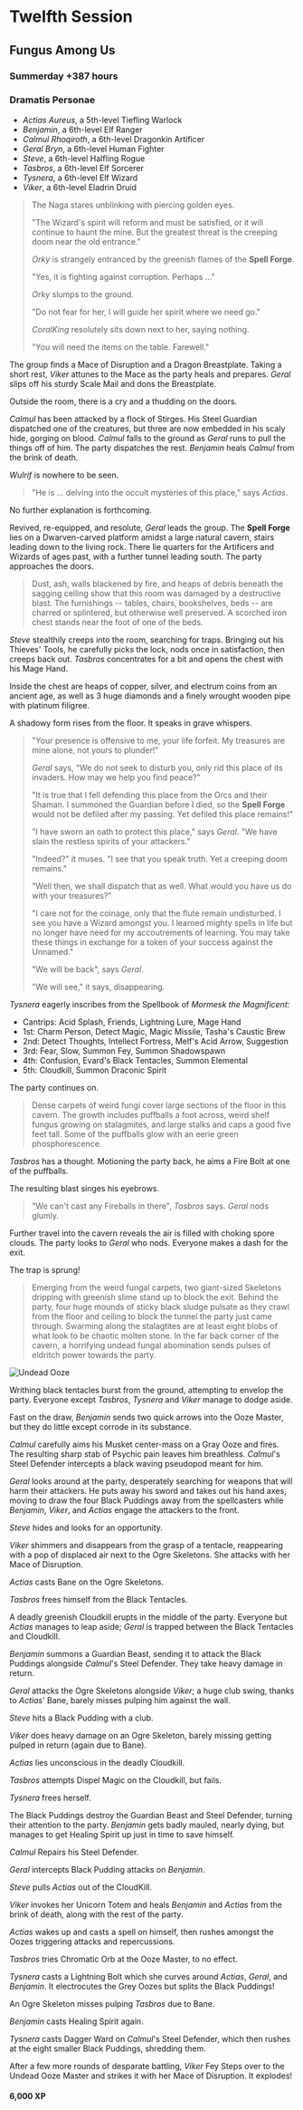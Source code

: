 # Twelfth Session

## Fungus Among Us

### Summerday +387 hours

### Dramatis Personae

- *Actias Aureus*, a 5th-level Tiefling Warlock
- *Benjamin*, a 6th-level Elf Ranger
- *Calmul Rhoqiroth*, a 6th-level Dragonkin Artificer
- *Geral Bryn*, a 6th-level Human Fighter
- *Steve*, a 6th-level Halfling Rogue
- *Tasbros*, a 6th-level Elf Sorcerer
- *Tysnera*, a 6th-level Elf Wizard
- *Viker*, a 6th-level Eladrin Druid

> The Naga stares unblinking with piercing golden eyes.
>
> "The Wizard's spirit will reform and must be satisfied, or it will continue to haunt the mine.
> But the greatest threat is the creeping doom near the old entrance."
>
> *Orky* is strangely entranced by the greenish flames of the **Spell Forge**.
>
> "Yes, it is fighting against corruption. Perhaps ..."
>
> *Orky* slumps to the ground.
>
> "Do not fear for her, I will guide her spirit where we need go."
>
> *CoralKing* resolutely sits down next to her, saying nothing.
>
> "You will need the items on the table. Farewell."

The group finds a Mace of Disruption and a Dragon Breastplate. Taking a short rest, *Viker* attunes to the Mace as the
party heals and prepares. *Geral* slips off his sturdy Scale Mail and dons the Breastplate.

Outside the room, there is a cry and a thudding on the doors.

*Calmul* has been attacked by a flock of Stirges. His Steel Guardian dispatched one of the creatures, but three are now embedded
in his scaly hide, gorging on blood. *Calmul* falls to the ground as *Geral* runs to pull the things off of him. The party
dispatches the rest. *Benjamin* heals *Calmul* from the brink of death.

*Wulrif* is nowhere to be seen.

> "He is ... delving into the occult mysteries of this place," says *Actias*.

No further explanation is forthcoming.

Revived, re-equipped, and resolute, *Geral* leads the group. The **Spell Forge** lies on a Dwarven-carved platform amidst a large natural cavern,
stairs leading down to the living rock. There lie quarters for the Artificers and Wizards of ages past, with a further tunnel leading south. The party approaches the doors.

> Dust, ash, walls blackened by fire, and heaps of debris beneath the sagging ceiling show that this room was damaged by a destructive blast.
> The furnishings -- tables, chairs, bookshelves, beds -- are charred or splintered, but otherwise well preserved.
> A scorched iron chest stands near the foot of one of the beds.

*Steve* stealthily creeps into the room, searching for traps. Bringing out his Thieves' Tools, he carefully picks the lock, nods once in satisfaction, then creeps back out.
*Tasbros* concentrates for a bit and opens the chest with his Mage Hand.

Inside the chest are heaps of copper, silver, and electrum coins from an ancient age, as well as 3 huge diamonds and a finely wrought wooden pipe with platinum filigree.

A shadowy form rises from the floor. It speaks in grave whispers.

> "Your presence is offensive to me, your life forfeit. My treasures are mine alone, not yours to plunder!"
>
> *Geral* says, "We do not seek to disturb you, only rid this place of its invaders. How may we help you find peace?"
>
> "It is true that I fell defending this place from the Orcs and their Shaman. I summoned the Guardian before I died,
> so the **Spell Forge** would not be defiled after my passing. Yet defiled this place remains!"
>
> "I have sworn an oath to protect this place," says *Geral*. "We have slain the restless spirits of your attackers."
>
> "Indeed?" it muses. "I see that you speak truth. Yet a creeping doom remains."
>
> "Well then, we shall dispatch that as well. What would you have us do with your treasures?"
>
> "I care not for the coinage, only that the flute remain undisturbed. I see you have a Wizard amongst you. 
> I learned mighty spells in life but no longer have need for my accoutrements of learning.
> You may take these things in exchange for a token of your success against the Unnamed."
>
> "We will be back", says *Geral*.
>
> "We will see," it says, disappearing.

*Tysnera* eagerly inscribes from the Spellbook of *Mormesk the Magnificent*:

- Cantrips: Acid Splash, Friends, Lightning Lure, Mage Hand
- 1st: Charm Person, Detect Magic, Magic Missile, Tasha's Caustic Brew
- 2nd: Detect Thoughts, Intellect Fortress, Melf's Acid Arrow, Suggestion
- 3rd: Fear, Slow, Summon Fey, Summon Shadowspawn
- 4th: Confusion, Evard's Black Tentacles, Summon Elemental
- 5th: Cloudkill, Summon Draconic Spirit

The party continues on.

> Dense carpets of weird fungi cover large sections of the floor in this cavern. The growth includes puffballs a foot across, weird shelf fungus growing on stalagmites,
> and large stalks and caps a good five feet tall. Some of the puffballs glow with an eerie green phosphorescence.

*Tasbros* has a thought. Motioning the party back, he aims a Fire Bolt at one of the puffballs.

The resulting blast singes his eyebrows.

> "We can't cast any Fireballs in there", *Tasbros* says. *Geral* nods glumly.

Further travel into the cavern reveals the air is filled with choking spore clouds. The party looks to *Geral* who nods. Everyone makes a dash for the exit.

The trap is sprung!

> Emerging from the weird fungal carpets, two giant-sized Skeletons dripping with greenish slime stand up to block the exit.
> Behind the party, four huge mounds of sticky black sludge pulsate as they crawl from the floor and ceiling to block the tunnel the party just came through.
> Swarming along the stalagtites are at least eight blobs of what look to be chaotic molten stone.
> In the far back corner of the cavern, a horrifying undead fungal abomination sends pulses of eldritch power towards the party.

![Undead Ooze](images/undead-ooze.jpg)

Writhing black tentacles burst from the ground, attempting to envelop the party. Everyone except *Tasbros*, *Tysnera* and *Viker* manage to dodge aside.

Fast on the draw, *Benjamin* sends two quick arrows into the Ooze Master, but they do little except corrode in its substance.

*Calmul* carefully aims his Musket center-mass on a Gray Ooze and fires. The resulting sharp stab of Psychic pain leaves him breathless. *Calmul*'s Steel Defender intercepts a black waving pseudopod meant for him.

*Geral* looks around at the party, desperately searching for weapons that will harm their attackers. He puts away his sword and takes out his hand axes, moving to draw the four Black Puddings away from the spellcasters
while *Benjamin*, *Viker*, and *Actias* engage the attackers to the front.

*Steve* hides and looks for an opportunity.

*Viker* shimmers and disappears from the grasp of a tentacle, reappearing with a pop of displaced air next to the Ogre Skeletons. She attacks with her Mace of Disruption.

*Actias* casts Bane on the Ogre Skeletons.

*Tasbros* frees himself from the Black Tentacles.

A deadly greenish Cloudkill erupts in the middle of the party. Everyone but *Actias* manages to leap aside; *Geral* is trapped between the Black Tentacles and Cloudkill.

*Benjamin* summons a Guardian Beast, sending it to attack the Black Puddings alongside *Calmul*'s Steel Defender. They take heavy damage in return.

*Geral* attacks the Ogre Skeletons alongside *Viker*; a huge club swing, thanks to *Actias*' Bane, barely misses pulping him against the wall.

*Steve* hits a Black Pudding with a club.

*Viker* does heavy damage on an Ogre Skeleton, barely missing getting pulped in return (again due to Bane).

*Actias* lies unconscious in the deadly Cloudkill.

*Tasbros* attempts Dispel Magic on the Cloudkill, but fails.

*Tysnera* frees herself.

The Black Puddings destroy the Guardian Beast and Steel Defender, turning their attention to the party. *Benjamin* gets badly mauled, nearly dying, but manages to get Healing Spirit up just in time to save himself.

*Calmul* Repairs his Steel Defender.

*Geral* intercepts Black Pudding attacks on *Benjamin*.

*Steve* pulls *Actias* out of the CloudKill.

*Viker* invokes her Unicorn Totem and heals *Benjamin* and *Actias* from the brink of death, along with the rest of the party.

*Actias* wakes up and casts a spell on himself, then rushes amongst the Oozes triggering attacks and repercussions.

*Tasbros* tries Chromatic Orb at the Ooze Master, to no effect.

*Tysnera* casts a Lightning Bolt which she curves around *Actias*, *Geral*, and *Benjamin*. It electrocutes the Grey Oozes but splits the Black Puddings!

An Ogre Skeleton misses pulping *Tasbros* due to Bane.

*Benjamin* casts Healing Spirit again.

*Tysnera* casts Dagger Ward on *Calmul*'s Steel Defender, which then rushes at the eight smaller Black Puddings, shredding them.

After a few more rounds of desparate battling, *Viker* Fey Steps over to the Undead Ooze Master and strikes it with her Mace of Disruption. It explodes!

#### 6,000 XP
